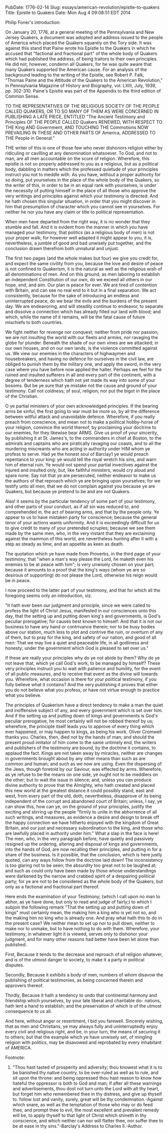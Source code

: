 PubDate: 1776-02-14
Slug: essays/american-revolution/epistle-to-quakers
Title: Epistle to Quakers
Date: Mon Aug  4 09:08:51 EDT 2014

   Philip Foner's introduction:

   On January 20, 1776, at a general meeting of the Pennsylvania and New
   Jersey Quakers, a document was adopted and address issued to the people of
   America which placed the Quakers squarely on the Tory side. It was against
   this stand that Paine wrote his Epistle to the Quakers in which he accused
   that "factional and fractional part" of the whole body of Quakers which
   had published the address, of being traitors to their own principles. He
   did not, however, condemn all Quakers, for he was quite aware that many
   Quakers supported the American cause. For an analysis of the background
   leading to the writing of the Epistle, see Robert P. Falk, "Thomas Paine
   and the Attitude of the Quakers to the American Revolution," in
   Pennsylvania Magazine of History and Biography, vol. LXIII, July, 1939,
   pp. 302-310. Paine's Epistle was part of the Appendix to the third edition
   of Common Sense.

   TO THE REPRESENTATIVES OF THE RELIGIOUS SOCIETY OF THE PEOPLE CALLED
   QUAKERS, OR TO SO MANY OF THEM AS WERE CONCERNED IN PUBLISHING A LATE
   PIECE, ENTITLED "The Ancient Testimony and Principles OF THE PEOPLE CALLED
   Quakers RENEWED, WITH RESPECT TO THE King AND Government, AND TOUCHING THE
   Commotions NOW PREVAILING IN THESE AND OTHER PARTS OF America, ADDRESSED
   TO THE People in General."

   THE writer of this is one of those few who never dishonors religion either
   by ridiculing or cavilling at any denomination whatsoever. To God, and not
   to man, are all men accountable on the score of religion. Wherefore, this
   epistle is not so properly addressed to you as a religious, but as a
   political body, dabbling in matters which the professed quietude of your
   principles instruct you not to meddle with. As you have, without a proper
   authority for so doing, put yourselves in the place of the whole body of
   the Quakers, so the writer of this, in order to be in an equal rank with
   yourselves, is under the necessity of putting himself in the place of all
   those who approve the very writings and principles against which your
   testimony is directed: And he hath chosen this singular situation, in
   order that you might discover in him that presumption of character which
   you cannot see in yourselves. For neither he nor you have any claim or
   title to political representation.

   When men have departed from the right way, it is no wonder that they
   stumble and fall. And it is evident from the manner in which you have
   managed your testimony, that politics (as a religious body of men) is not
   your proper walk; for however well adapted it might appear to you, it is,
   nevertheless, a jumble of good and bad unwisely put together, and the
   conclusion drawn therefrom both unnatural and unjust.

   The first two pages (and the whole makes but four) we give you credit for,
   and expect the same civility from you, because the love and desire of
   peace is not confined to Quakerism, it is the natural as well as the
   religious wish of all denominations of men. And on this ground, as men
   laboring to establish an independent Constitution of our own, do we exceed
   all others in our hope, end, and aim. Our plan is peace for ever. We are
   tired of contention with Britain, and can see no real end to it but in a
   final separation. We act consistently, because for the sake of introducing
   an endless and uninterrupted peace, do we bear the evils and the burdens
   of the present day. We are endeavoring, and will steadily continue to
   endeavor, to separate and dissolve a connection which has already filled
   our land with blood; and which, while the name of it remains, will be the
   fatal cause of future mischiefs to both countries.

   We fight neither for revenge nor conquest; neither from pride nor passion;
   we are not insulting the world with our fleets and armies, nor ravaging
   the globe for plunder. Beneath the shade of our own vines are we attacked;
   in our own houses, and on our own lands, is the violence committed against
   us. We view our enemies in the characters of highwaymen and housebreakers,
   and having no defence for ourselves in the civil law, are obliged to
   punish them by the military one, and apply the sword, in the very case
   where you have before now applied the halter. Perhaps we feel for the
   ruined and insulted sufferers in all and every part of the continent, with
   a degree of tenderness which hath not yet made its way into some of your
   bosoms. But be ye sure that ye mistake not the cause and ground of your
   testimony. Call not coldness; of soul, religion; nor put the bigot in the
   place of the Christian.

   O ye partial ministers of your own acknowledged principles. If the bearing
   arms be sinful, the first going to war must be more so, by all the
   difference between willful attack and unavoidable defence. Wherefore, if
   you really preach from conscience, and mean not to make a political
   hobby-horse of your religion, convince the world thereof, by proclaiming
   your doctrine to our enemies, for they likewise bear ARMS. Give us proof
   of your sincerity, by publishing it at St. James's, to the commanders in
   chief at Boston, to the admirals and captains who are piratically ravaging
   our coasts, and to all the murdering miscreants who are acting in
   authority under HIM whom ye profess to serve. Had ye the honest soul of
   Barclay1 ye would preach repentance to your king: ye would tell the royal
   wretch his sins, and warn him of eternal ruin. Ye would not spend your
   partial invectives against the injured and insulted only, but, like
   faithful ministers, would cry aloud and spare none. Say not that ye are
   persecuted, neither endeavor to make us the authors of that reproach which
   ye are bringing upon yourselves; for we testify unto all men, that we do
   not complain against you because ye are Quakers, but because ye pretend to
   be and are not Quakers.

   Alas! it seems by the particular tendency of some part of your testimony,
   and other parts of your conduct, as if all sin was reduced to, and
   comprehended in, the act of bearing arms, and that by the people only. Ye
   appear to us to have mistaken party for conscience; because the general
   tenor of your actions wants uniformity. And it is exceedingly difficult
   for us to give credit to many of your pretended scruples; because we see
   them made by the same men, who, in the very instant that they are
   exclaiming against the mammon of this world, are nevertheless hunting
   after it with a step as steady as time, and an appetite as keen as death.

   The quotation which ye have made from Proverbs, in the third page of your
   testimony, that "when a man's way please the Lord, he maketh even his
   enemies to be at peace with him"; is very unwisely chosen on your part;
   because it amounts to a proof that the king's ways (whom ye are so
   desirous of supporting) do not please the Lord, otherwise his reign would
   be in peace.

   I now proceed to the latter part of your testimony, and that for which all
   the foregoing seems only an introduction, viz.

   "It hath ever been our judgment and principle, since we were called to
   profess the light of Christ Jesus, manifested in our consciences unto this
   day, that the setting up and putting down king's and governments, is God's
   peculiar prerogative; for causes best known to himself: And that it is not
   our business to have any hand or contrivance therein; nor to be busy
   bodies above our station, much less to plot and contrive the ruin, or
   overturn of any of them, but to pray for the king, and safety of our
   nation, and good of all men: That we may live a quiet and peaceable life,
   in all godliness and honesty; under the government which God is pleased to
   set over us."

   If these are really your principles why do ye not abide by them? Why do ye
   not leave that, which ye call God's work, to be managed by himself? These
   very principles instruct you to wait with patience and humility, for the
   event of all public measures, and to receive that event as the divine will
   towards you. Wherefore, what occasion is there for your political
   testimony, if you fully believe what it contains? And the very publishing
   it proves that either you do not believe what you profess, or have not
   virtue enough to practice what you believe.

   The principles of Quakerism have a direct tendency to make a man the quiet
   and inoffensive subject of any, and every government which is set over
   him. And if the setting up and putting down of kings and governments is
   God's peculiar prerogative, he most certainly will not be robbed thereof
   by us; wherefore, the principle itself leads you to approve of every thing
   which ever happened, or may happen to kings, as being his work. Oliver
   Cromwell thanks you. Charles, then, died not by the hands of man; and
   should the present proud imitator of him come to the same untimely end,
   the writers and publishers of the testimony are bound, by the doctrine it
   contains, to applaud the fact. Kings are not taken away by miracles,
   neither are changes in governments brought about by any other means than
   such as are common and human; and such as we now are using. Even the
   dispersing of the Jews, though foretold by our Saviour, was effected by
   arms. Wherefore, as ye refuse to be the means on one side, ye ought not to
   be meddlers on the other; but to wait the issue in silence; and, unless
   you can produce divine authority to prove that the Almighty, who hath
   created and placed this new world at the greatest distance it could
   possibly stand, east and west, from every part of the old, doth,
   nevertheless, disapprove of its being independent of the corrupt and
   abandoned court of Britain; unless, I say, ye can show this, how can ye,
   on the ground of your principles, justify the exciting and stirring up the
   people "firmly to unite in the abhorrence of all such writings, and
   measures, as evidence a desire and design to break off the happy
   connection we have hitherto enjoyed with the kingdom of Great Britain, and
   our just and necessary subordination to the king, and those who are
   lawfully placed in authority under him." What a slap in the face is here!
   The men, who, in the very paragraph before, have quietly and passively
   resigned up the ordering, altering and disposal of kings and governments,
   into the hands of God, are now recalling their principles, and putting in
   for a share of the business. Is it possible, that the conclusion, which is
   here justly quoted, can any ways follow from the doctrine laid down! The
   inconsistency is too glaring not to be seen; the absurdity too great not
   to be laughed at; and such as could only have been made by those whose
   understandings were darkened by the narrow and crabbed spirit of a
   despairing political party; for ye are not to be considered as the whole
   body of the Quakers, but only as a factional and fractional part thereof.

   Here ends the examination of your Testimony; (which I call upon no man to
   abhor, as ye have done, but only to read and judge of fairly;) to which I
   subjoin the following remark "That the setting up and putting down of
   kings" must certainly mean, the making him a king who is yet not so, and
   the making him no king who is already one. And pray what hath this to do
   in the present case? We neither mean to set up nor to pull down, neither
   to make nor to unmake, but to have nothing to do with them. Wherefore,
   your testimony, in whatever light it is viewed, serves only to dishonor
   your judgment, and for many other reasons had better have been let alone
   than published.

   First, Because it tends to the decrease and reproach of all religion
   whatever, and is of the utmost danger to society, to make it a party in
   political disputes.

   Secondly, Because it exhibits a body of men, numbers of whom disavow the
   publishing of political testimonies, as being concerned therein and
   approvers thereof.

   Thirdly, Because it hath a tendency to undo that continental harmony and
   friendship which yourselves, by your late liberal and charitable do-
   nations, hath lent a hand to establish; and the preservation of which is
   of the utmost consequence to us all.

   And here, without anger or resentment, I bid you farewell. Sincerely
   wishing, that as men and Christians, ye may always fully and
   uninterruptedly enjoy every civil and religious right, and be, in your
   turn, the means of securing it to others; but that the example which ye
   have unwisely set, of mingling religion with politics, may be disavowed
   and reprobated by every inhabitant of AMERICA.

   Footnote:

   1. "Thou hast tasted of prosperity and adversity; thou knowest what it is
   to be banished thy native country, to be over-ruled as well as to rule,
   and sit upon the throne: and being oppressed thou hast reason to know how
   hateful the oppressor is both to God and man; If after all these warnings
   and advertisements, thou dost not turn unto the Lord with alt thy heart,
   but forget him who remembered thee in thy distress, and give up thyself
   to. follow lust and vanity, surely, great will be thy
   condemnation.-Against which snare, as well as the temptation of those who
   may or do feed thee, and prompt thee to evil, the most excellent and
   prevalent remedy will be, to apply thyself to that light of Christ which
   shineth in thy conscience, and which neither can nor will flatter thee,
   nor suffer thee to be at ease in thy sins."-Barclay's Address to Charles
   II.-Author.

    
